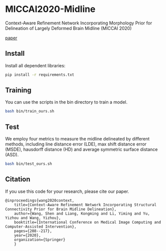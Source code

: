 # MICCAI2020-Midline

Context-Aware Refinement Network Incorporating Morphology Prior for Delineation of Largely Deformed Brain Midline (MICCAI 2020)

[paper](https://arxiv.org/abs/2007.05393?context=cs)

## Install

Install all dependent libraries:
```bash
pip install -r requirements.txt
```

## Training

You can use the scripts in the bin directory to train a model.
```bash
bash bin/train_ours.sh
```

## Test 

We employ four metrics to measure the midline delineated by different methods, including line distance error (LDE), max shift distance error (MSDE), hausdorff distance (HD) and average symmetric surface distance (ASD).

```bash
bash bin/test_ours.sh
```

## Citation
If you use this code for your research, please cite our paper.

```
@inproceedings{wang2020context,
    title={Context-Aware Refinement Network Incorporating Structural Connectivity Prior for Brain Midline Delineation},
    author={Wang, Shen and Liang, Kongming and Li, Yiming and Yu, Yizhou and Wang, Yizhou},
    booktitle={International Conference on Medical Image Computing and Computer-Assisted Intervention},
    pages={208--217},
    year={2020},
    organization={Springer}
    }
```
